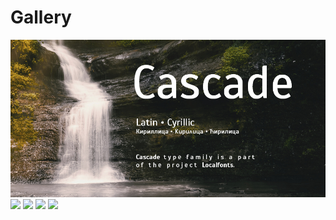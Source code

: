 # Gallery

<img src="https://github.com/StefanPeev/Scada-Cascade/blob/local/images/Cascade_950x475_01.jpg" />

<img src="https://github.com/StefanPeev/scada/blob/master/images/Scada_Local_Cyrillic-RUS.jpg" />

<img src="https://github.com/StefanPeev/scada/blob/master/images/Scada_Local_Cyrillic-BGR.jpg" />

<img src="https://github.com/StefanPeev/scada/blob/master/images/Scada_Local_Cyrillic-SRB.jpg" />

<img src="https://github.com/StefanPeev/scada/blob/master/images/Scada_Local_Cyrillic-MKD.jpg" />

